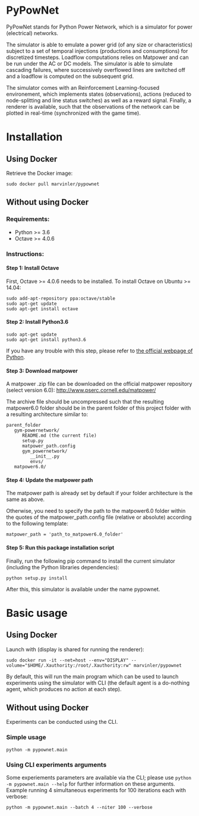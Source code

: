 # PyPowNet
PyPowNet stands for Python Power Network, which is a simulator for power (electrical) networks.

The simulator is able to emulate a power grid (of any size or characteristics) subject to a set of temporal injections (productions and consumptions) for discretized timesteps. Loadflow computations relies on Matpower and can be run under the AC or DC models. The simulator is able to simulate cascading failures, where successively overflowed lines are switched off and a loadflow is computed on the subsequent grid.

The simulator comes with an Reinforcement Learning-focused environement, which implements states (observations), actions (reduced to node-splitting and line status switches) as well as a reward signal. Finally, a renderer is available, such that the observations of the network can be plotted in real-time (synchronized with the game time).

# Installation
## Using Docker
Retrieve the Docker image:
```
sudo docker pull marvinler/pypownet
```

## Without using Docker
### Requirements:
- Python >= 3.6
- Octave >= 4.0.6

### Instructions:
#### Step 1: Install Octave

First, Octave >= 4.0.6 needs to be installed. To install Octave on Ubuntu >= 14.04:
```
sudo add-apt-repository ppa:octave/stable
sudo apt-get update
sudo apt-get install octave
```

#### Step 2: Install Python3.6
```
sudo apt-get update
sudo apt-get install python3.6
```
If you have any trouble with this step, please refer to [the official webpage of Python](https://www.python.org/downloads/release/python-366/).

#### Step 3: Download matpower
A matpower .zip file can be downloaded on the official matpower repository (select version 6.0): http://www.pserc.cornell.edu/matpower/

The archive file should be uncompressed such that the resulting matpower6.0 folder should be in the parent folder of this project folder with a resulting architecture similar to:
```
parent_folder
   gym-powernetwork/
      README.md (the current file)
      setup.py
      matpower_path.config
      gym_powernetwork/
         __init__.py
         envs/
   matpower6.0/
```

#### Step 4: Update the matpower path
The matpower path is already set by default if your folder architecture is the same as above.

Otherwise, you need to specify the path to the matpower6.0 folder within the quotes of the matpower_path.config file (relative or absolute) according to the following template:
```
matpower_path = 'path_to_matpower6.0_folder'
```

#### Step 5: Run this package installation script
Finally, run the following pip command to install the current simulator (including the Python libraries dependencies):
```
python setup.py install
```
After this, this simulator is available under the name pypownet.


# Basic usage
## Using Docker
Launch with (display is shared for running the renderer):
```
sudo docker run -it --net=host --env="DISPLAY" --volume="$HOME/.Xauthority:/root/.Xauthority:rw" marvinler/pypownet
```
By default, this will run the main program which can be used to launch experiments using the simulator with CLI (the default agent is a do-nothing agent, which produces no action at each step).

## Without using Docker
Experiments can be conducted using the CLI.
### Simple usage
```
python -m pypownet.main
```
### Using CLI experiments arguments
Some experiements parameters are available via the CLI; please use `python -m pypownet.main --help` for further information on these arguments. Example running 4 simultaneous experiments for 100 iterations each with verbose:
```
python -m pypownet.main --batch 4 --niter 100 --verbose
```
